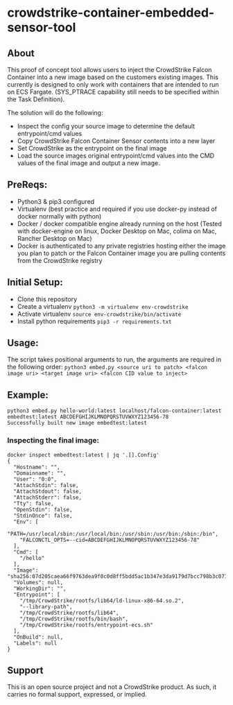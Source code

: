# crowdstrike-container-embedded-sensor-tool

## About
This proof of concept tool allows users to inject the CrowdStrike Falcon Container into a new image based on the customers existing images. This currently is designed to only work with containers that are intended to run on ECS Fargate. (SYS_PTRACE capability still needs to be specified within the Task Definition).

The solution will do the following:
 - Inspect the config your source image to determine the default entrypoint/cmd values 
 - Copy CrowdStrike Falcon Container Sensor contents into a new layer
 - Set CrowdStrike as the entrypoint on the final image
 - Load the source images original entrypoint/cmd values into the CMD values of the final image and output a new image.

## PreReqs:
 - Python3 & pip3 configured
 - Virtualenv (best practice and required if you use docker-py instead of docker normally with python)
 - Docker / docker compatible engine already running on the host (Tested with docker-engine on linux, Docker Desktop on Mac, colima on Mac, Rancher Desktop on Mac)
 - Docker is authenticated to any private registries hosting either the image you plan to patch or the Falcon Container image you are pulling contents from the CrowdStrike registry

## Initial Setup:
 - Clone this repository
 - Create a virtualenv `python3 -m virtualenv env-crowdstrike`
 - Activate virtualenv `source env-crowdstrike/bin/activate`
 - Install python requirements `pip3 -r requirements.txt`

## Usage:
The script takes positional arguments to run, the arguments are required in the following order:
`python3 embed.py <source uri to patch> <falcon image uri> <target image uri> <falcon CID value to inject>`  

## Example:
```
python3 embed.py hello-world:latest localhost/falcon-container:latest embedtest:latest ABCDEFGHIJKLMNOPQRSTUVWXYZ123456-78
Successfully built new image embedtest:latest
```

### Inspecting the final image:
```
docker inspect embedtest:latest | jq '.[].Config'
{
  "Hostname": "",
  "Domainname": "",
  "User": "0:0",
  "AttachStdin": false,
  "AttachStdout": false,
  "AttachStderr": false,
  "Tty": false,
  "OpenStdin": false,
  "StdinOnce": false,
  "Env": [
    "PATH=/usr/local/sbin:/usr/local/bin:/usr/sbin:/usr/bin:/sbin:/bin",
    "FALCONCTL_OPTS=--cid=ABCDEFGHIJKLMNOPQRSTUVWXYZ123456-78"
  ],
  "Cmd": [
    "/hello"
  ],
  "Image": "sha256:07d205caea66f9763dea9f0c0d8ff5bdd5ac1b347e3da9179d7bcc798b3c0770",
  "Volumes": null,
  "WorkingDir": "",
  "Entrypoint": [
    "/tmp/CrowdStrike/rootfs/lib64/ld-linux-x86-64.so.2",
    "--library-path",
    "/tmp/CrowdStrike/rootfs/lib64",
    "/tmp/CrowdStrike/rootfs/bin/bash",
    "/tmp/CrowdStrike/rootfs/entrypoint-ecs.sh"
  ],
  "OnBuild": null,
  "Labels": null
}
```

## Support
This is an open source project and not a CrowdStrike product. As such, it carries no formal support, expressed, or implied.
